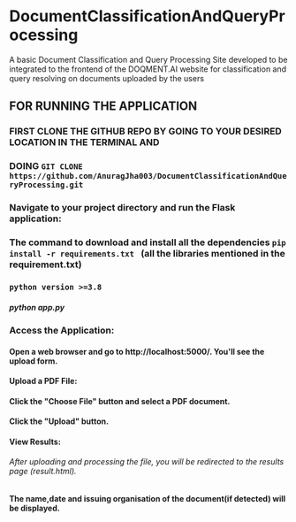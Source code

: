 # DocumentClassificationAndQueryProcessing
A basic Document Classification and Query Processing Site developed to be integrated to the frontend of the DOQMENT.AI website for classification and query resolving on documents uploaded by the users 

## FOR RUNNING THE APPLICATION 
### FIRST CLONE THE GITHUB REPO BY GOING TO YOUR DESIRED LOCATION IN THE TERMINAL AND 
### DOING `GIT CLONE https://github.com/AnuragJha003/DocumentClassificationAndQueryProcessing.git `
### Navigate to your project directory and run the Flask application:
### The command to download and install all the dependencies  `pip install -r requirements.txt ` (all the libraries mentioned in the requirement.txt)
### `python version >=3.8`
##### python app.py
### Access the Application:

#### Open a web browser and go to http://localhost:5000/. You'll see the upload form.

#### Upload a PDF File:

#### Click the "Choose File" button and select a PDF document.
#### Click the "Upload" button.
#### View Results:

###### After uploading and processing the file, you will be redirected to the results page (result.html).
#### The name,date and issuing organisation  of the document(if detected)  will be displayed.
